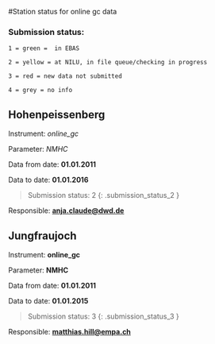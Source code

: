 #Station status for online gc data 

### Submission status:

	1 = green =  in EBAS

	2 = yellow = at NILU, in file queue/checking in progress

	3 = red = new data not submitted

	4 = grey = no info

## Hohenpeissenberg

Instrument: *online_gc*

Parameter: *NMHC*

Data from date: **01.01.2011**

Data to date: **01.01.2016**

> Submission status: 2 
{: .submission_status_2 }

Responsible: **anja.claude@dwd.de**

## Jungfraujoch

Instrument: **online_gc**

Parameter: **NMHC**

Data from date: **01.01.2011**

Data to date: **01.01.2015**

> Submission status: 3 
{: .submission_status_3 } 

Responsible: **matthias.hill@empa.ch**

